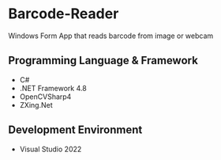 # Barcode-Reader
Windows Form App that reads barcode from image or webcam

## Programming Language & Framework
- C#
- .NET Framework 4.8
- OpenCVSharp4
- ZXing.Net

## Development Environment
- Visual Studio 2022
